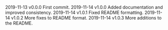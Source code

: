 2019-11-13 v0.0.0 First commit.
2019-11-14 v1.0.0 Added documentation and improved consistency.
2019-11-14 v1.0.1 Fixed README formatting.
2019-11-14 v1.0.2 More fixes to README format.
2019-11-14 v1.0.3 More additions to the README.
